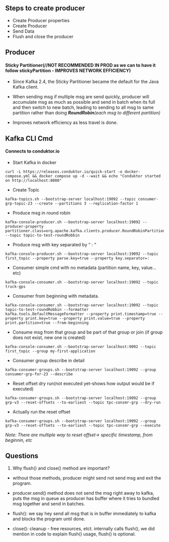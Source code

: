 ## Steps to create producer
* Create Producer properties
* Create Producer
* Send Data
* Flush and close the producer

## Producer 
#### Sticky Partitioner(//NOT RECOMMENDED IN PROD as we can to have it follow stickyPartition - IMPROVES NETWORK EFFICIENCY)
* Since Kafka 2.4, the Sticky Partitioner became the default for the Java Kafka client.

* When sending msg if multiple msg are send quickly, producer will accumulate msg as much as possible and send in batch when its full and then switch to new batch, leading to sending to all msg to same partition rather than doing ***RoundRobin**(each msg to different partition)*

* Improves network efficiency as less travel is done.

## Kafka CLI Cmd
#### Connects to conduktor.io


* Start Kafka in docker
```
curl -L https://releases.conduktor.io/quick-start -o docker-compose.yml && docker compose up -d --wait && echo "Conduktor started on http://localhost:8080"
```

* Create Topic	
```
kafka-topics.sh --bootstrap-server localhost:19092 --topic consumer-grp-topic-23 --create --partitions 3 --replication-factor 1
```

* Produce msg in round robin	
```
kafka-console-producer.sh --bootstrap-server localhost:19092 --producer-property partitioner.class=org.apache.kafka.clients.producer.RoundRobinPartitioner --topic topic-to-test-roundRobbin
```

* Produce msg with key separated by “ : “
```
kafka-console-producer.sh --bootstrap-server localhost:19092 --topic first_topic --property parse.key=true --property key.separator=:
```

* Consumer simple cmd with no metadata (partition name, key, value…etc)	
```
kafka-console-consumer.sh --bootstrap-server localhost:19092 --topic truck-gps
```

* Consumer from beginning with metadata.	
```
kafka-console-consumer.sh --bootstrap-server localhost:19092 --topic topic-to-test-roundRobbin --formatter kafka.tools.DefaultMessageFormatter --property print.timestamp=true --property print.key=true --property print.value=true --property print.partition=true --from-beginning
```

* Consume msg from that group and be part of that group or join (if group does not exist, new one is created)	
```
kafka-console-consumer.sh --bootstrap-server localhost:9092 --topic first_topic --group my-first-application 
```

* Consumer group describe in detail
```
kafka-consumer-groups.sh --bootstrap-server localhost:19092 --group consumer-grp-for-23 --describe
```

* Reset offset dry run(not executed yet-shows how output would be if executed)	
```
kafka-consumer-groups.sh --bootstrap-server localhost:19092 --group grp-v3 --reset-offsets --to-earliest --topic tpc-consmr-grp --dry-run
```

* Actually run the reset offset
```
kafka-consumer-groups.sh --bootstrap-server localhost:19092 --group grp-v3 --reset-offsets --to-earliest --topic tpc-consmr-grp --execute
```

*Note: There are multiple way to reset offset-> specific timestamp, from beginnin, etc*
	

## Questions
1) Why flush() and close() method are important?
* without those methods, producer might send not send msg and exit the program.

*   producer.send() method does not send the msg right away to kafka, puts the msg in queue as producer has buffer where it tries to bundled msg together and send in batches.
*   flush(): we say hey send all msg that is in buffer immediately to kafka and blocks the program until done.
*   close(): cleanup - free resources, etct. internally calls flush(), we did mention in code to explain flush() usage, flush() is optional.